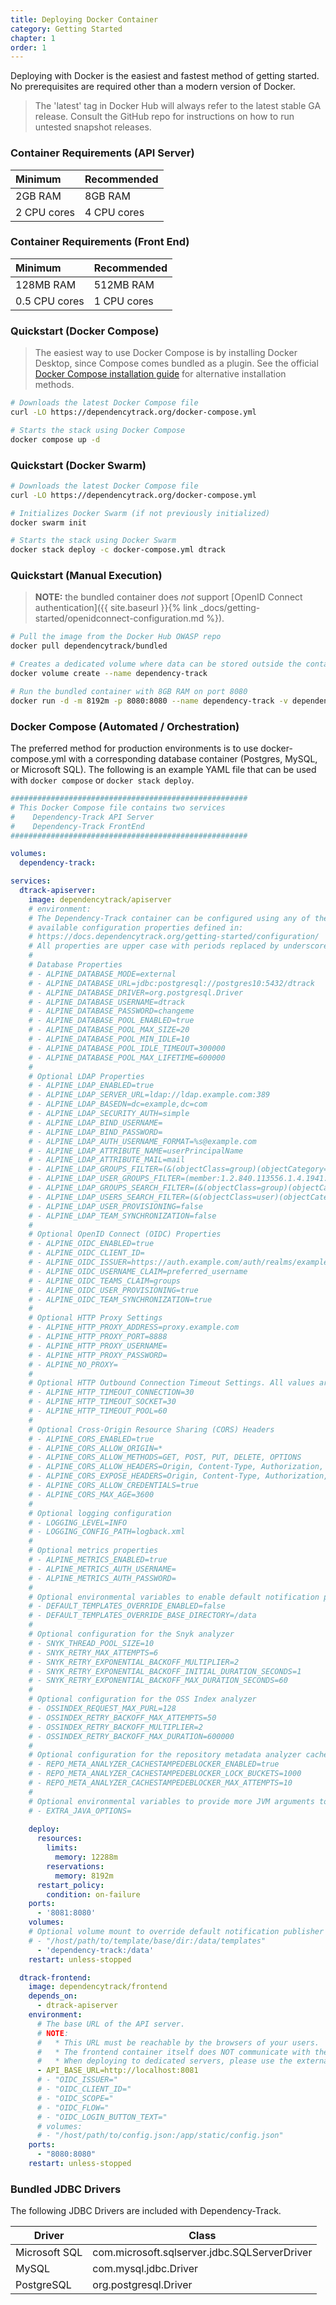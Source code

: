 ```yaml
---
title: Deploying Docker Container
category: Getting Started
chapter: 1
order: 1
---
```


Deploying with Docker is the easiest and fastest method of getting started. No prerequisites are required
other than a modern version of Docker.

> The 'latest' tag in Docker Hub will always refer to the latest stable GA release. Consult the GitHub repo
> for instructions on how to run untested snapshot releases.

### Container Requirements (API Server)

| Minimum     | Recommended |
|:------------|:------------|
| 2GB RAM     | 8GB RAM     |
| 2 CPU cores | 4 CPU cores |

### Container Requirements (Front End)

| Minimum       | Recommended |
|:--------------|:------------|
| 128MB RAM     | 512MB RAM   |
| 0.5 CPU cores | 1 CPU cores |

### Quickstart (Docker Compose)

> The easiest way to use Docker Compose is by installing Docker Desktop, since Compose comes bundled as a plugin.
> See the official [Docker Compose installation guide](https://docs.docker.com/compose/install/) for alternative installation methods.

```bash
# Downloads the latest Docker Compose file
curl -LO https://dependencytrack.org/docker-compose.yml

# Starts the stack using Docker Compose
docker compose up -d
```

### Quickstart (Docker Swarm)

```bash
# Downloads the latest Docker Compose file
curl -LO https://dependencytrack.org/docker-compose.yml

# Initializes Docker Swarm (if not previously initialized)
docker swarm init

# Starts the stack using Docker Swarm
docker stack deploy -c docker-compose.yml dtrack
```

### Quickstart (Manual Execution)

> **NOTE:** the bundled container does _not_ support [OpenID Connect authentication]({{ site.baseurl }}{% link _docs/getting-started/openidconnect-configuration.md %}).

```bash
# Pull the image from the Docker Hub OWASP repo
docker pull dependencytrack/bundled

# Creates a dedicated volume where data can be stored outside the container
docker volume create --name dependency-track

# Run the bundled container with 8GB RAM on port 8080
docker run -d -m 8192m -p 8080:8080 --name dependency-track -v dependency-track:/data dependencytrack/bundled
```

### Docker Compose (Automated / Orchestration)

The preferred method for production environments is to use docker-compose.yml with a corresponding
database container (Postgres, MySQL, or Microsoft SQL). The following is an example YAML file that
can be used with `docker compose` or `docker stack deploy`.

```yaml
#####################################################
# This Docker Compose file contains two services
#    Dependency-Track API Server
#    Dependency-Track FrontEnd
#####################################################

volumes:
  dependency-track:

services:
  dtrack-apiserver:
    image: dependencytrack/apiserver
    # environment:
    # The Dependency-Track container can be configured using any of the
    # available configuration properties defined in:
    # https://docs.dependencytrack.org/getting-started/configuration/
    # All properties are upper case with periods replaced by underscores.
    #
    # Database Properties
    # - ALPINE_DATABASE_MODE=external
    # - ALPINE_DATABASE_URL=jdbc:postgresql://postgres10:5432/dtrack
    # - ALPINE_DATABASE_DRIVER=org.postgresql.Driver
    # - ALPINE_DATABASE_USERNAME=dtrack
    # - ALPINE_DATABASE_PASSWORD=changeme
    # - ALPINE_DATABASE_POOL_ENABLED=true
    # - ALPINE_DATABASE_POOL_MAX_SIZE=20
    # - ALPINE_DATABASE_POOL_MIN_IDLE=10
    # - ALPINE_DATABASE_POOL_IDLE_TIMEOUT=300000
    # - ALPINE_DATABASE_POOL_MAX_LIFETIME=600000
    #
    # Optional LDAP Properties
    # - ALPINE_LDAP_ENABLED=true
    # - ALPINE_LDAP_SERVER_URL=ldap://ldap.example.com:389
    # - ALPINE_LDAP_BASEDN=dc=example,dc=com
    # - ALPINE_LDAP_SECURITY_AUTH=simple
    # - ALPINE_LDAP_BIND_USERNAME=
    # - ALPINE_LDAP_BIND_PASSWORD=
    # - ALPINE_LDAP_AUTH_USERNAME_FORMAT=%s@example.com
    # - ALPINE_LDAP_ATTRIBUTE_NAME=userPrincipalName
    # - ALPINE_LDAP_ATTRIBUTE_MAIL=mail
    # - ALPINE_LDAP_GROUPS_FILTER=(&(objectClass=group)(objectCategory=Group))
    # - ALPINE_LDAP_USER_GROUPS_FILTER=(member:1.2.840.113556.1.4.1941:={USER_DN})
    # - ALPINE_LDAP_GROUPS_SEARCH_FILTER=(&(objectClass=group)(objectCategory=Group)(cn=*{SEARCH_TERM}*))
    # - ALPINE_LDAP_USERS_SEARCH_FILTER=(&(objectClass=user)(objectCategory=Person)(cn=*{SEARCH_TERM}*))
    # - ALPINE_LDAP_USER_PROVISIONING=false
    # - ALPINE_LDAP_TEAM_SYNCHRONIZATION=false
    #
    # Optional OpenID Connect (OIDC) Properties
    # - ALPINE_OIDC_ENABLED=true
    # - ALPINE_OIDC_CLIENT_ID=
    # - ALPINE_OIDC_ISSUER=https://auth.example.com/auth/realms/example
    # - ALPINE_OIDC_USERNAME_CLAIM=preferred_username
    # - ALPINE_OIDC_TEAMS_CLAIM=groups
    # - ALPINE_OIDC_USER_PROVISIONING=true
    # - ALPINE_OIDC_TEAM_SYNCHRONIZATION=true
    #
    # Optional HTTP Proxy Settings
    # - ALPINE_HTTP_PROXY_ADDRESS=proxy.example.com
    # - ALPINE_HTTP_PROXY_PORT=8888
    # - ALPINE_HTTP_PROXY_USERNAME=
    # - ALPINE_HTTP_PROXY_PASSWORD=
    # - ALPINE_NO_PROXY=
    #
    # Optional HTTP Outbound Connection Timeout Settings. All values are in seconds.
    # - ALPINE_HTTP_TIMEOUT_CONNECTION=30
    # - ALPINE_HTTP_TIMEOUT_SOCKET=30
    # - ALPINE_HTTP_TIMEOUT_POOL=60
    #
    # Optional Cross-Origin Resource Sharing (CORS) Headers
    # - ALPINE_CORS_ENABLED=true
    # - ALPINE_CORS_ALLOW_ORIGIN=*
    # - ALPINE_CORS_ALLOW_METHODS=GET, POST, PUT, DELETE, OPTIONS
    # - ALPINE_CORS_ALLOW_HEADERS=Origin, Content-Type, Authorization, X-Requested-With, Content-Length, Accept, Origin, X-Api-Key, X-Total-Count, *
    # - ALPINE_CORS_EXPOSE_HEADERS=Origin, Content-Type, Authorization, X-Requested-With, Content-Length, Accept, Origin, X-Api-Key, X-Total-Count
    # - ALPINE_CORS_ALLOW_CREDENTIALS=true
    # - ALPINE_CORS_MAX_AGE=3600
    #
    # Optional logging configuration
    # - LOGGING_LEVEL=INFO
    # - LOGGING_CONFIG_PATH=logback.xml
    #
    # Optional metrics properties
    # - ALPINE_METRICS_ENABLED=true
    # - ALPINE_METRICS_AUTH_USERNAME=
    # - ALPINE_METRICS_AUTH_PASSWORD=
    #
    # Optional environmental variables to enable default notification publisher templates override and set the base directory to search for templates
    # - DEFAULT_TEMPLATES_OVERRIDE_ENABLED=false
    # - DEFAULT_TEMPLATES_OVERRIDE_BASE_DIRECTORY=/data
    #
    # Optional configuration for the Snyk analyzer
    # - SNYK_THREAD_POOL_SIZE=10
    # - SNYK_RETRY_MAX_ATTEMPTS=6
    # - SNYK_RETRY_EXPONENTIAL_BACKOFF_MULTIPLIER=2
    # - SNYK_RETRY_EXPONENTIAL_BACKOFF_INITIAL_DURATION_SECONDS=1
    # - SNYK_RETRY_EXPONENTIAL_BACKOFF_MAX_DURATION_SECONDS=60
    #
    # Optional configuration for the OSS Index analyzer
    # - OSSINDEX_REQUEST_MAX_PURL=128
    # - OSSINDEX_RETRY_BACKOFF_MAX_ATTEMPTS=50
    # - OSSINDEX_RETRY_BACKOFF_MULTIPLIER=2
    # - OSSINDEX_RETRY_BACKOFF_MAX_DURATION=600000
    #
    # Optional configuration for the repository metadata analyzer cache stampede for high concurrency workloads
    # - REPO_META_ANALYZER_CACHESTAMPEDEBLOCKER_ENABLED=true
    # - REPO_META_ANALYZER_CACHESTAMPEDEBLOCKER_LOCK_BUCKETS=1000
    # - REPO_META_ANALYZER_CACHESTAMPEDEBLOCKER_MAX_ATTEMPTS=10
    #
    # Optional environmental variables to provide more JVM arguments to the API Server JVM, i.e. "-XX:ActiveProcessorCount=8"
    # - EXTRA_JAVA_OPTIONS=
    
    deploy:
      resources:
        limits:
          memory: 12288m
        reservations:
          memory: 8192m
      restart_policy:
        condition: on-failure
    ports:
      - '8081:8080'
    volumes:
    # Optional volume mount to override default notification publisher templates
    # - "/host/path/to/template/base/dir:/data/templates"
      - 'dependency-track:/data'
    restart: unless-stopped

  dtrack-frontend:
    image: dependencytrack/frontend
    depends_on:
      - dtrack-apiserver
    environment:
      # The base URL of the API server.
      # NOTE:
      #   * This URL must be reachable by the browsers of your users.
      #   * The frontend container itself does NOT communicate with the API server directly, it just serves static files.
      #   * When deploying to dedicated servers, please use the external IP or domain of the API server.
      - API_BASE_URL=http://localhost:8081
      # - "OIDC_ISSUER="
      # - "OIDC_CLIENT_ID="
      # - "OIDC_SCOPE="
      # - "OIDC_FLOW="
      # - "OIDC_LOGIN_BUTTON_TEXT="
      # volumes:
      # - "/host/path/to/config.json:/app/static/config.json"
    ports:
      - "8080:8080"
    restart: unless-stopped
```

### Bundled JDBC Drivers

The following JDBC Drivers are included with Dependency-Track.

| Driver        | Class                                        |
| ------------- | -------------------------------------------- |
| Microsoft SQL | com.microsoft.sqlserver.jdbc.SQLServerDriver |
| MySQL         | com.mysql.jdbc.Driver                        |
| PostgreSQL    | org.postgresql.Driver                        |
